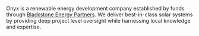 Onyx is a renewable energy development company established by funds through [Blackstone Energy Partners](https://www.blackstone.com/). We deliver best-in-class solar systems by providing deep project level oversight while harnessing local knowledge and expertise.
